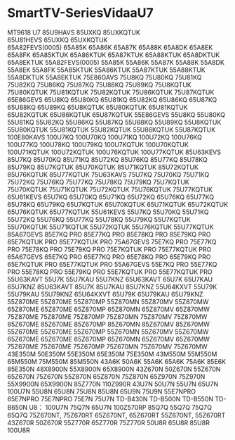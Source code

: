 # SmartTV-SeriesVidaaU7
MT9618 U7
85U9HAVS 85UXKQ 85UXKQTUK     
65U81HEVS 65UXKQ 65UXKQTUK     
65A82FEVS(0005) 65A85K 65A86K 65A87K 65A88K 65A8DK 65A8EK 65A8FK  65A85KTUK 65A86KTUK 65A87KTUK 65A88KTUK 65A8DKTUK 65A8EKTUK
55A82FEVS(0005) 55A85K 55A86K 55A87K 55A88K 55A8DK 55A8EK 55A8FK  55A85KTUK 55A86KTUK 55A87KTUK 55A88KTUK 55A8DKTUK 55A8EKTUK
75E86GAVS 75U8KQ 75U80KQ 75U81KQ 75U82KQ 75U86KQ 75U87KQ 75U88KQ 75U89KQ 75U8KQTUK 75U80KQTUK 75U81KQTUK 75U82KQTUK 75U86KQTUK 75U87KQTUK
65E86GEVS 65U8KQ 65U80KQ 65U81KQ 65U82KQ 65U86KQ 65U87KQ 65U88KQ 65U89KQ 65U8KQTUK 65U80KQTUK 65U81KQTUK 65U82KQTUK 65U86KQTUK 65U87KQTUK
55E86GEVS 55U8KQ 55U80KQ 55U81KQ 55U82KQ 55U86KQ 55U87KQ 55U88KQ 55U89KQ 55U8KQTUK 55U80KQTUK 55U81KQTUK 55U82KQTUK 55U86KQTUK 55U87KQTUK
100E80KAVS 100U7KQ 100U70KQ 100U71KQ 100U72KQ 100U76KQ 100U77KQ 100U78KQ 100U79KQ 100U7KQTUK 100U70KQTUK 100U71KQTUK 100U72KQTUK 100U76KQTUK 100U77KQTUK
85U63KEVS 85U7KQ 85U70KQ 85U71KQ 85U72KQ 85U76KQ 85U77KQ 85U78KQ 85U79KQ 85U7KQTUK 85U70KQTUK 85U71KQTUK 85U72KQTUK 85U76KQTUK 85U77KQTUK
75U63KAVS 75U7KQ 75U70KQ 75U71KQ 75U72KQ 75U76KQ 75U77KQ 75U78KQ 75U79KQ 75U7KQTUK 75U70KQTUK 75U71KQTUK 75U72KQTUK 75U76KQTUK 75U77KQTUK
65U61KEVS 65U7KQ 65U70KQ 65U71KQ 65U72KQ 65U76KQ 65U77KQ 65U78KQ 65U79KQ 65U7KQTUK 65U70KQTUK 65U71KQTUK 65U72KQTUK 65U76KQTUK 65U77KQTUK
55U61KEVS 55U7KQ 55U70KQ 55U71KQ 55U72KQ 55U76KQ 55U77KQ 55U78KQ 55U79KQ 55U7KQTUK 55U70KQTUK 55U71KQTUK 55U72KQTUK 55U76KQTUK 55U77KQTUK
85A67GEVS 85E7KQ PRO 85E77KQ PRO 85E78KQ PRO 85E79KQ PRO     85E7KQTUK PRO 85E77KQTUK PRO
75A67GEVS 75E7KQ PRO 75E77KQ PRO 75E78KQ PRO 75E79KQ PRO     75E7KQTUK PRO 75E77KQTUK PRO
65A67GEVS 65E7KQ PRO 65E77KQ PRO 65E78KQ PRO 65E79KQ PRO     65E7KQTUK PRO 65E77KQTUK PRO
55A67GEVS 55E7KQ PRO 55E77KQ PRO 55E78KQ PRO 55E79KQ PRO     55E7KQTUK PRO 55E77KQTUK PRO
55U63KAVT 55U7K 55U7KAU 55U7KNZ
65U63KAVT 65U7K 65U7KAU 65U7KNZ
85U63KAVT 85U7K 85U7KAU 85U7KNZ
55U64KXVT 55U79K 55U79KAU 55U79KNZ
65U64KXVT 65U79K 65U79KAU 65U79KNZ
55Z870ME 55Z870ME 55Z870MP 55Z870MN 55Z870MV 55Z870MW
65Z870ME 65Z870ME 65Z870MP 65Z870MN 65Z870MV 65Z870MW
75Z870ME 75Z870ME 75Z870MP 75Z870MN 75Z870MV 75Z870MW 
85Z670ME 85Z670ME 85Z670MP 85Z670MN 85Z670MV 85Z670MW
55Z670ME 55Z670ME 55Z670MP 55Z670MN 55Z670MV 55Z670MW
65Z670ME 65Z670ME 65Z670MP 65Z670MN 65Z670MV 65Z670MW
75Z670ME 75Z670ME 75Z670MP 75Z670MN 75Z670MV 75Z670MW
43E350M 50E350M 55E350M 65E350M 75E350M 43M550M 55M550M 65M550M 75M550M 85M550N 43A6K 50A6K 55A6K 65A6K 75A6K 85E6K 85E350N
48X8900N 55X8900N 65X8900N 43Z670N 50Z670N 55Z670N 65Z670N 75Z670N 55Z870N 65Z870N 75Z870N 65Z970N 75Z970N 55X9900N 65X9900N 85Z770N 110Z990R
43U7N 50U7N 55U7N 65U7N 100U7N 55U8N 65U8N 75U8N 85U8N 65U9N 75U9N 55E7NPRO 65E7NPRO 75E7NPRO 75E7N 75U7N
TD-B430N TD-B500N TD-B550N TD-B650N
U8：
100U7N 75Q7N 65U7N 100Z570RP 85Q7Q 55Q7Q 75Q7Q 65Q7Q
75Z670NT, 75Z670RT 65Z670NT, 65Z670RT 55Z670NT, 55Z670RT
43Z670R 50Z670R 55Z770R 65Z770R 75Z770R
50U8R 65U8R 85U8R 100U8R
